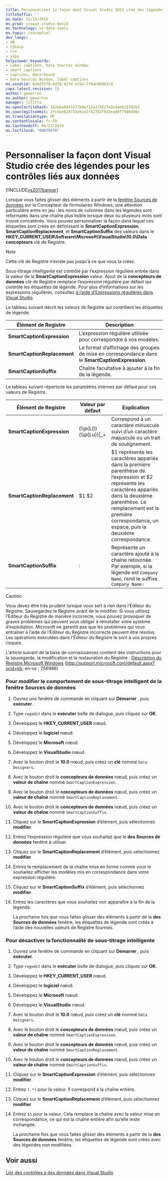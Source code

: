 ```yaml
---
title: Personnaliser la façon dont Visual Studio 2015 crée des légendes pour les contrôles liés aux données | Microsoft Docs
titleSuffix: ''
ms.date: 11/15/2016
ms.prod: visual-studio-dev14
ms.technology: vs-data-tools
ms.topic: conceptual
dev_langs:
- VB
- CSharp
- C++
- aspx
helpviewer_keywords:
- Label captions, Data Sources window
- smart captions
- captions, data-bound
- Data Sources Window, label captions
ms.assetid: 6d4d15f8-4d78-42fd-af64-779ae98d62c8
caps.latest.revision: 15
author: gewarren
ms.author: gewarren
manager: jillfra
ms.openlocfilehash: 1b3bba0d47e77b9e712a375627e2e4aebc6702b3
ms.sourcegitcommit: 1fc6ee928733e61a1f42782f832ead9f7946d00c
ms.translationtype: MT
ms.contentlocale: fr-FR
ms.lasthandoff: 04/22/2019
ms.locfileid: "60079478"
---
```

# <a name="customize-how-visual-studio-creates-captions-for-data-bound-controls"></a>Personnaliser la façon dont Visual Studio crée des légendes pour les contrôles liés aux données
[!INCLUDE[vs2017banner](../includes/vs2017banner.md)]

Lorsque vous faites glisser des éléments à partir de la [fenêtre Sources de données](http://msdn.microsoft.com/library/0d20f699-cc95-45b3-8ecb-c7edf1f67992) sur le Concepteur de formulaires Windows, une attention particulière entre en jeu : les noms de colonnes dans les légendes sont reformatés dans une chaîne plus lisible lorsque deux ou plusieurs mots sont trouvé concaténés. Vous pouvez personnaliser la façon dans lequel ces étiquettes sont créés en définissant le **SmartCaptionExpression**, **SmartCaptionReplacement**, et **SmartCaptionSuffix** des valeurs dans le **HKEY_CURRENT_USER\Software\Microsoft\VisualStudio\10.0\Data concepteurs** clé de Registre.

> [!NOTE]
>  Cette clé de Registre n’existe pas jusqu'à ce que vous la créez.

 Sous-titrage intelligente est contrôlé par l’expression régulière entrée dans la valeur de la **SmartCaptionExpression** valeur. Ajout de la **concepteurs de données** clé de Registre remplace l’expression régulière par défaut qui contrôle les étiquettes de légende. Pour plus d’informations sur les expressions régulières, consultez [à l’aide d’Expressions régulières dans Visual Studio](../ide/using-regular-expressions-in-visual-studio.md).

 Le tableau suivant décrit les valeurs de Registre qui contrôlent les étiquettes de légende.

|Élément de Registre|Description|
|-------------------|-----------------|
|**SmartCaptionExpression**|L’expression régulière utilisée pour correspondre à vos modèles.|
|**SmartCaptionReplacement**|Le format d’affichage des groupes de mise en correspondance dans le **SmartCaptionExpression**.|
|**SmartCaptionSuffix**|Chaîne facultative à ajouter à la fin de la légende.|

 Le tableau suivant répertorie les paramètres internes par défaut pour ces valeurs de Registre.

|Élément de Registre|Valeur par défaut|Explication|
|-------------------|-------------------|-----------------|
|**SmartCaptionExpression**|(\\\p{Ll})(\\\p{Lu})&#124;_+|Correspond à un caractère minuscule suivi d’un caractère majuscule ou un trait de soulignement.|
|**SmartCaptionReplacement**|$1 $2|$1 représente les caractères appariés dans la première parenthèse de l’expression et $2 représente les caractères appariés dans la deuxième parenthèse. Le remplacement est la première correspondance, un espace, puis la deuxième correspondance.|
|**SmartCaptionSuffix**|:|Représente un caractère ajouté à la chaîne retournée. Par exemple, si la légende est `Company Name`, rend le suffixe `Company Name:`|

> [!CAUTION]
>  Vous devez être très prudent lorsque vous sert à rien dans l’Éditeur du Registre. Sauvegardez le Registre avant de le modifier. Si vous utilisez l’Éditeur du Registre de manière incorrecte, vous pouvez provoquer de graves problèmes qui peuvent vous obliger à réinstaller votre système d’exploitation. Microsoft ne garantit pas que les problèmes qui vous entraîner à l’aide de l’Éditeur du Registre incorrecte peuvent être résolus. Les opérations exécutées dans l'Éditeur du Registre le sont à vos propres risques.
>
>  L’article suivant de la base de connaissances contient des instructions pour la sauvegarde, la modification et la restauration du Registre : [Description du Registre Microsoft Windows](http://support.microsoft.com/default.aspx?scid=kb;en-us;256986) (http://support.microsoft.com/default.aspx?scid=kb; en-us ; 256986)

### <a name="to-modify-the-smart-captioning-behavior-of-the-data-sources-window"></a>Pour modifier le comportement de sous-titrage intelligent de la fenêtre Sources de données

1. Ouvrez une fenêtre de commande en cliquant sur **Démarrer** , puis **exécuter**.

2. Type `regedit` dans le **exécuter** boîte de dialogue, puis cliquez sur **OK**.

3. Développez le **HKEY_CURRENT_USER** nœud.

4. Développez le **logiciel** nœud.

5. Développez le **Microsoft** nœud.

6. Développez le **VisualStudio** nœud.

7. Avec le bouton droit le **10.0** nœud, puis créez un **clé** nommé `Data Designers`.

8. Avec le bouton droit le **concepteurs de données** nœud, puis créez un **valeur de chaîne** nommé `SmartCaptionExpression`.

9. Avec le bouton droit le **concepteurs de données** nœud, puis créez un **valeur de chaîne** nommé `SmartCaptionReplacement`.

10. Avec le bouton droit le **concepteurs de données** nœud, puis créez un **valeur de chaîne** nommé `SmartCaptionSuffix`.

11. Cliquez sur le **SmartCaptionExpression** d’élément, puis sélectionnez **modifier**.

12. Entrez l’expression régulière que vous souhaitez que le **des Sources de données** fenêtre à utiliser.

13. Cliquez sur le **SmartCaptionReplacement** d’élément, puis sélectionnez **modifier**.

14. Entrez le remplacement de la chaîne mise en forme comme vous le souhaitez afficher les modèles mis en correspondance dans votre expression régulière.

15. Cliquez sur le **SmartCaptionSuffix** d’élément, puis sélectionnez **modifier**.

16. Entrez les caractères que vous souhaitez voir apparaître à la fin de la légende.

     La prochaine fois que vous faites glisser des éléments à partir de la **des Sources de données** fenêtre, les étiquettes de légende sont créés à l’aide des nouvelles valeurs de Registre fournies.

### <a name="to-turn-off-the-smart-captioning-feature"></a>Pour désactiver la fonctionnalité de sous-titrage intelligente

1. Ouvrez une fenêtre de commande en cliquant sur **Démarrer** , puis **exécuter**.

2. Type `regedit` dans le **exécuter** boîte de dialogue, puis cliquez sur **OK**.

3. Développez le **HKEY_CURRENT_USER** nœud.

4. Développez le **logiciel** nœud.

5. Développez le **Microsoft** nœud.

6. Développez le **VisualStudio** nœud.

7. Avec le bouton droit le **10.0** nœud, puis créez un **clé** nommé `Data Designers`.

8. Avec le bouton droit le **concepteurs de données** nœud, puis créez un **valeur de chaîne** nommé `SmartCaptionExpression`.

9. Avec le bouton droit le **concepteurs de données** nœud, puis créez un **valeur de chaîne** nommé `SmartCaptionReplacement`.

10. Avec le bouton droit le **concepteurs de données** nœud, puis créez un **valeur de chaîne** nommé `SmartCaptionSuffix`.

11. Cliquez sur le **SmartCaptionExpression** d’élément, puis sélectionnez **modifier**.

12. Entrez `(.*)` pour la valeur. Il correspond à la chaîne entière.

13. Cliquez sur le **SmartCaptionReplacement** d’élément, puis sélectionnez **modifier**.

14. Entrez `$1` pour la valeur. Cela remplace la chaîne avec la valeur mise en correspondance, ce qui est la chaîne entière afin qu’elle reste inchangée.

     La prochaine fois que vous faites glisser des éléments à partir de la **des Sources de données** fenêtre, les étiquettes de légende sont créés avec des légendes non modifiées.

## <a name="see-also"></a>Voir aussi
 [Lier des contrôles à des données dans Visual Studio](../data-tools/bind-controls-to-data-in-visual-studio.md)
